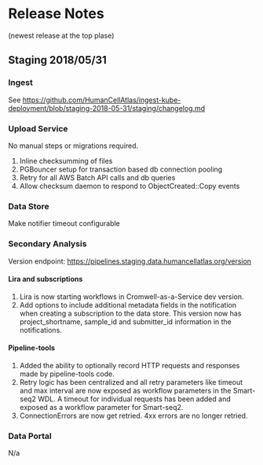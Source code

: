 # Release Notes

(newest release at the top plase)

## Staging 2018/05/31

### Ingest

See https://github.com/HumanCellAtlas/ingest-kube-deployment/blob/staging-2018-05-31/staging/changelog.md

### Upload Service
No manual steps or migrations required.
1) Inline checksumming of files
2) PGBouncer setup for transaction based db connection pooling
3) Retry for all AWS Batch API calls and db queries
4) Allow checksum daemon to respond to ObjectCreated::Copy events

### Data Store
Make notifier timeout configurable

### Secondary Analysis
Version endpoint: https://pipelines.staging.data.humancellatlas.org/version

#### Lira and subscriptions
1) Lira is now starting workflows in Cromwell-as-a-Service dev version.
2) Add options to include additional metadata fields in the notification when creating a subscription to the data store. This version now has project_shortname, sample_id and submitter_id information in the notifications.

#### Pipeline-tools
1) Added the ability to optionally record HTTP requests and responses made by pipeline-tools code.
2) Retry logic has been centralized and all retry parameters like timeout and max interval are now exposed as workflow parameters in the Smart-seq2 WDL. A timeout for individual requests has been added and exposed as a workflow parameter for Smart-seq2.
3) ConnectionErrors are now get retried. 4xx errors are no longer retried.

### Data Portal
N/a
